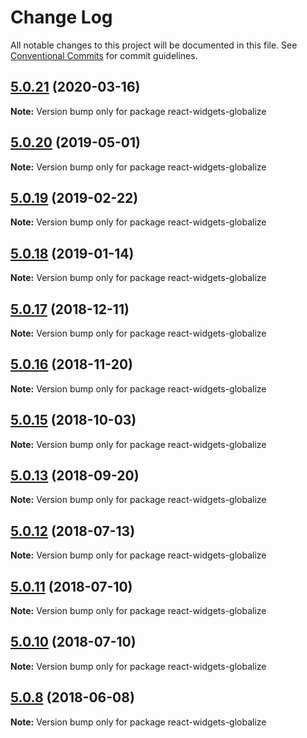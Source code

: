 # Change Log

All notable changes to this project will be documented in this file.
See [Conventional Commits](https://conventionalcommits.org) for commit guidelines.

## [5.0.21](https://github.com/jquense/react-widgets/compare/react-widgets-globalize@5.0.20...react-widgets-globalize@5.0.21) (2020-03-16)

**Note:** Version bump only for package react-widgets-globalize





## [5.0.20](https://github.com/jquense/react-widgets/compare/react-widgets-globalize@5.0.19...react-widgets-globalize@5.0.20) (2019-05-01)

**Note:** Version bump only for package react-widgets-globalize





## [5.0.19](https://github.com/jquense/react-widgets/compare/react-widgets-globalize@5.0.18...react-widgets-globalize@5.0.19) (2019-02-22)

**Note:** Version bump only for package react-widgets-globalize





<a name="5.0.18"></a>
## [5.0.18](https://github.com/jquense/react-widgets/compare/react-widgets-globalize@5.0.17...react-widgets-globalize@5.0.18) (2019-01-14)




**Note:** Version bump only for package react-widgets-globalize

<a name="5.0.17"></a>
## [5.0.17](https://github.com/jquense/react-widgets/compare/react-widgets-globalize@5.0.16...react-widgets-globalize@5.0.17) (2018-12-11)




**Note:** Version bump only for package react-widgets-globalize

<a name="5.0.16"></a>
## [5.0.16](https://github.com/jquense/react-widgets/compare/react-widgets-globalize@5.0.15...react-widgets-globalize@5.0.16) (2018-11-20)




**Note:** Version bump only for package react-widgets-globalize

<a name="5.0.15"></a>
## [5.0.15](https://github.com/jquense/react-widgets/compare/react-widgets-globalize@5.0.14...react-widgets-globalize@5.0.15) (2018-10-03)




**Note:** Version bump only for package react-widgets-globalize

<a name="5.0.13"></a>
## [5.0.13](https://github.com/jquense/react-widgets/compare/react-widgets-globalize@5.0.12...react-widgets-globalize@5.0.13) (2018-09-20)




**Note:** Version bump only for package react-widgets-globalize

<a name="5.0.12"></a>
## [5.0.12](https://github.com/jquense/react-widgets/compare/react-widgets-globalize@5.0.11...react-widgets-globalize@5.0.12) (2018-07-13)




**Note:** Version bump only for package react-widgets-globalize

<a name="5.0.11"></a>
## [5.0.11](https://github.com/jquense/react-widgets/compare/react-widgets-globalize@5.0.10...react-widgets-globalize@5.0.11) (2018-07-10)




**Note:** Version bump only for package react-widgets-globalize

<a name="5.0.10"></a>
## [5.0.10](https://github.com/jquense/react-widgets/compare/react-widgets-globalize@5.0.9...react-widgets-globalize@5.0.10) (2018-07-10)




**Note:** Version bump only for package react-widgets-globalize

<a name="5.0.8"></a>
## [5.0.8](https://github.com/jquense/react-widgets/compare/react-widgets-globalize@5.0.7...react-widgets-globalize@5.0.8) (2018-06-08)




**Note:** Version bump only for package react-widgets-globalize
